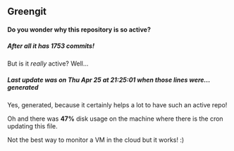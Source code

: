 ## Greengit

#### Do you wonder why this repository is so active?

##### After all it has 1753 commits!

But is it *really* active? Well...

##### Last update was on Thu Apr 25 at 21:25:01 when those lines were... generated

Yes, generated, because it certainly helps a lot to have such an active repo!

Oh and there was **47%** disk usage on the machine
where there is the cron updating this file.

Not the best way to monitor a VM in the cloud but it works! :)
